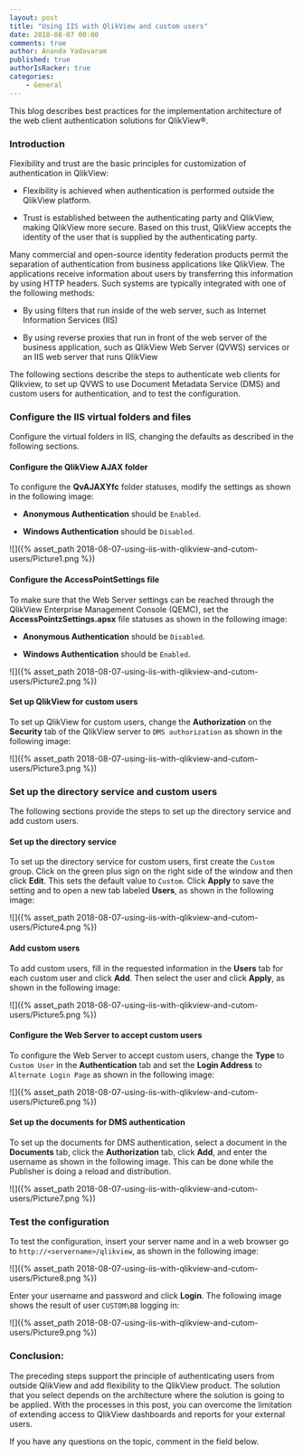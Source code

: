 ```yaml
---
layout: post
title: "Using IIS with QlikView and custom users"
date: 2018-08-07 00:00
comments: true
author: Ananda Yadavaram
published: true
authorIsRacker: true
categories:
    - General
---
```


This blog describes best practices for the implementation architecture
of the web client authentication solutions for QlikView&reg;.

<!-- more -->

### Introduction

Flexibility and trust are the basic principles for customization of authentication
in QlikView:

- Flexibility is achieved when authentication is performed outside the QlikView
platform.

- Trust is established between the authenticating party and QlikView, making
QlikView more secure. Based on this trust, QlikView accepts the identity of the
user that is supplied by the authenticating party.

Many commercial and open-source identity federation products permit the
separation of authentication from business applications like QlikView. The
applications receive information about users by transferring this information
by using HTTP headers. Such systems are typically integrated with
one of the following methods:

- By using filters that run inside of the web server, such as Internet Information
Services (IIS)

- By using reverse proxies that run in front of the web server
of the business application, such as QlikView Web Server (QVWS) services or
an IIS web server that runs QlikView

The following sections describe the steps to authenticate web clients for
Qlikview, to set up QVWS to use Document Metadata Service (DMS) and custom
users for authentication, and to test the configuration.

### Configure the IIS virtual folders and files

Configure the virtual folders in IIS, changing the defaults as described in the
following sections.

#### Configure the QlikView AJAX folder

To configure the **QvAJAXYfc** folder statuses, modify the settings as shown in
the following image:

- **Anonymous Authentication** should be ``Enabled``.

- **Windows Authentication** should be ``Disabled``.

![]({% asset_path 2018-08-07-using-iis-with-qlikview-and-cutom-users/Picture1.png %})

#### Configure the AccessPointSettings file

To make sure that the Web Server settings can be reached through the QlikView
Enterprise Management Console (QEMC), set the **AccessPointzSettings.apsx** file
statuses as shown in the following image:

- **Anonymous Authentication** should be ``Disabled``.

- **Windows Authentication** should be ``Enabled``.

![]({% asset_path 2018-08-07-using-iis-with-qlikview-and-cutom-users/Picture2.png %})

#### Set up QlikView for custom users

To set up QlikView for custom users, change the **Authorization** on the
**Security** tab of the QlikView server to ``DMS authorization`` as shown in
the following image:

![]({% asset_path 2018-08-07-using-iis-with-qlikview-and-cutom-users/Picture3.png %})

### Set up the directory service and custom users

The following sections provide the steps to set up the directory
service and add custom users.

#### Set up the directory service

To set up the directory service for custom users, first create the ``Custom``
group. Click on the green plus sign on the right side of the window and then
click **Edit**. This sets the default value to ``Custom``. Click **Apply** to
save the setting and to open a new tab labeled **Users**, as shown in the
following image:

![]({% asset_path 2018-08-07-using-iis-with-qlikview-and-cutom-users/Picture4.png %})

#### Add custom users

To add custom users, fill in the requested information in the **Users** tab for each custom user and
click **Add**.  Then select the user and click **Apply**, as shown in the
following image:

![]({% asset_path 2018-08-07-using-iis-with-qlikview-and-cutom-users/Picture5.png %})

#### Configure the Web Server to accept custom users

To configure the Web Server to accept custom users, change the **Type** to
``Custom User`` in the **Authentication** tab and set the **Login Address**
to ``Alternate Login Page`` as shown in the following image:

![]({% asset_path 2018-08-07-using-iis-with-qlikview-and-cutom-users/Picture6.png %})

#### Set up the documents for DMS authentication

To set up the documents for DMS authentication, select a document in the
**Documents** tab, click the **Authorization** tab, click **Add**, and enter the
username as shown in the following image. This can be done while the Publisher
is doing a reload and distribution.

![]({% asset_path 2018-08-07-using-iis-with-qlikview-and-cutom-users/Picture7.png %})

### Test the configuration

To test the configuration, insert your server name and in a web browser go to
``http://<servername>/qlikview``, as shown in the following
image:

![]({% asset_path 2018-08-07-using-iis-with-qlikview-and-cutom-users/Picture8.png %})

Enter your username and password and click **Login**. The following image shows
the result of user ``CUSTOM\BB`` logging in:

![]({% asset_path 2018-08-07-using-iis-with-qlikview-and-cutom-users/Picture9.png %})

### Conclusion:

The preceding steps support the principle of authenticating users from outside
QlikView and add flexibility to the QlikView product. The solution that you select
depends on the architecture where the solution is going to be applied. With the
processes in this post, you can overcome the limitation of extending access to
QlikView dashboards and reports for your external users.

If you have any questions on the topic, comment in the field below.


